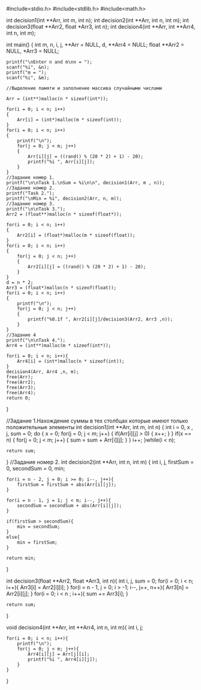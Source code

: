 #include<stdio.h>
#include<stdlib.h>
#include<math.h>

int decision1(int **Arr, int m, int n);
int decision2(int **Arr, int n, int m);
int decision3(float **Arr2, float *Arr3, int n);
int decision4(int **Arr, int **Arr4, int n, int m);


int main()
{
    int m, n, i, j, **Arr = NULL, d, **Arr4 = NULL;
    float **Arr2 = NULL, *Arr3 = NULL;
    
    printf("\nEnter n and m\nn = ");
    scanf("%i", &n);
    printf("m = ");
    scanf("%i", &m);
    
    //Выделение памяти и заполнение массива случайными числами
    
    Arr = (int**)malloc(n * sizeof(int*));

    for(i = 0; i < n; i++)
    {
        Arr[i] = (int*)malloc(m * sizeof(int));
    }
    for(i = 0; i < n; i++)
    {
        printf("\n");
        for(j = 0; j < m; j++)
        {
            Arr[i][j] = ((rand() % (20 * 2) + 1) - 20);
            printf("%i ", Arr[i][j]);
        }
    }
    //Задание номер 1.
    printf("\n\nTask 1.\nSum = %i\n\n", decision1(Arr, m , n));
    //Задание номер 2.
    printf("Task 2.");
    printf("\nMin = %i", decision2(Arr, n, m));
    //Задание номер 3.
    printf("\n\nTask 3.");
    Arr2 = (float**)malloc(n * sizeof(float*));

    for(i = 0; i < n; i++)
    {
        Arr2[i] = (float*)malloc(m * sizeof(float));
    }
    for(i = 0; i < n; i++)
    {
        for(j = 0; j < n; j++)
        {
            Arr2[i][j] = ((rand() % (20 * 2) + 1) - 20);
        }
    }
    d = n * 2;
    Arr3 = (float*)malloc(n * sizeof(float));
    for(i = 0; i < n; i++)
    {
        printf("\n");
        for(j = 0; j < n; j++)
        {
            printf("%0.1f ", Arr2[i][j]/decision3(Arr2, Arr3 ,n));
        }
    }
    //Задание 4
    printf("\n\nTask 4.");
    Arr4 = (int**)malloc(m * sizeof(int*));

    for(i = 0; i < n; i++){
        Arr4[i] = (int*)malloc(n * sizeof(int));
    }
    decision4(Arr, Arr4 ,n, m);
    free(Arr);
    free(Arr2);
    free(Arr3);
    free(Arr4);
    return 0;
}





//Задание 1.Нахождение суммы в тех столбцах которые имеют только положительные элементы
int decision1(int **Arr, int m, int n)
{
    int i = 0, x , j, sum = 0;
    do
    {
        x = 0;
        for(j = 0; j < m; j++)
        {
            if(Arr[i][j] > 0)
            {
                x++;
            }
        }
        if(x == n)
        {
            for(j = 0; j < m; j++)
            {
                sum = sum + Arr[i][j];
            }
        }
        i++;
    }while(i < n);
    
    return sum;
}
//Задание номер 2. 
int decision2(int **Arr, int n, int m)
{
    int i, j, firstSum = 0, secondSum = 0, min;
    
    for(i = n - 2, j = 0; i >= 0; i--, j++){
        firstSum = firstSum + abs(Arr[i][j]);
    }

    for(i = n - 1, j = 1; j < m; i--, j++){
        secondSum = secondSum + abs(Arr[i][j]);
    }
    
    if(firstSum > secondSum){
        min = secondSum;
    }
    else{
        min = firstSum;
    }
    
    return min;
}

int decision3(float **Arr2, float *Arr3, int n){
    int i, j, sum = 0;
    for(i = 0; i < n; i++){
            Arr3[i] = Arr2[i][i];
        }
    for(i = n - 1, j = 0; i > -1; i--, j++, n++){
        Arr3[n] = Arr2[i][j];
    }
    for(i = 0; i < n ; i++){
        sum += Arr3[i];
    }
    
    return sum;
}

void decision4(int **Arr, int **Arr4, int n, int m){
    int i, j;
    
    for(i = 0; i < n; i++){
        printf("\n");
        for(j = 0; j < m; j++){
            Arr4[i][j] = Arr[j][i];
            printf("%i ", Arr4[i][j]);
        }
    }
}
